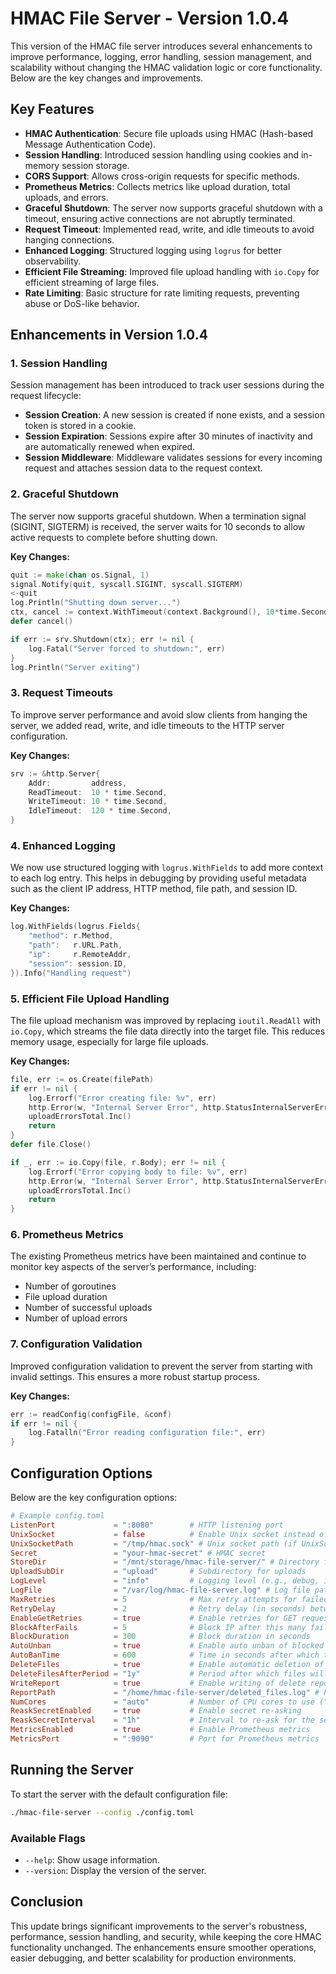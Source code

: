 
# HMAC File Server - Version 1.0.4

This version of the HMAC file server introduces several enhancements to improve performance, logging, error handling, session management, and scalability without changing the HMAC validation logic or core functionality. Below are the key changes and improvements.

## Key Features

- **HMAC Authentication**: Secure file uploads using HMAC (Hash-based Message Authentication Code).
- **Session Handling**: Introduced session handling using cookies and in-memory session storage.
- **CORS Support**: Allows cross-origin requests for specific methods.
- **Prometheus Metrics**: Collects metrics like upload duration, total uploads, and errors.
- **Graceful Shutdown**: The server now supports graceful shutdown with a timeout, ensuring active connections are not abruptly terminated.
- **Request Timeout**: Implemented read, write, and idle timeouts to avoid hanging connections.
- **Enhanced Logging**: Structured logging using `logrus` for better observability.
- **Efficient File Streaming**: Improved file upload handling with `io.Copy` for efficient streaming of large files.
- **Rate Limiting**: Basic structure for rate limiting requests, preventing abuse or DoS-like behavior.

## Enhancements in Version 1.0.4

### 1. Session Handling
Session management has been introduced to track user sessions during the request lifecycle:
- **Session Creation**: A new session is created if none exists, and a session token is stored in a cookie.
- **Session Expiration**: Sessions expire after 30 minutes of inactivity and are automatically renewed when expired.
- **Session Middleware**: Middleware validates sessions for every incoming request and attaches session data to the request context.

### 2. Graceful Shutdown
The server now supports graceful shutdown. When a termination signal (SIGINT, SIGTERM) is received, the server waits for 10 seconds to allow active requests to complete before shutting down.

**Key Changes:**
```go
quit := make(chan os.Signal, 1)
signal.Notify(quit, syscall.SIGINT, syscall.SIGTERM)
<-quit
log.Println("Shutting down server...")
ctx, cancel := context.WithTimeout(context.Background(), 10*time.Second)
defer cancel()

if err := srv.Shutdown(ctx); err != nil {
    log.Fatal("Server forced to shutdown:", err)
}
log.Println("Server exiting")
```

### 3. Request Timeouts
To improve server performance and avoid slow clients from hanging the server, we added read, write, and idle timeouts to the HTTP server configuration.

**Key Changes:**
```go
srv := &http.Server{
    Addr:         address,
    ReadTimeout:  10 * time.Second,
    WriteTimeout: 10 * time.Second,
    IdleTimeout:  120 * time.Second,
}
```

### 4. Enhanced Logging
We now use structured logging with `logrus.WithFields` to add more context to each log entry. This helps in debugging by providing useful metadata such as the client IP address, HTTP method, file path, and session ID.

**Key Changes:**
```go
log.WithFields(logrus.Fields{
    "method": r.Method,
    "path":   r.URL.Path,
    "ip":     r.RemoteAddr,
    "session": session.ID,
}).Info("Handling request")
```

### 5. Efficient File Upload Handling
The file upload mechanism was improved by replacing `ioutil.ReadAll` with `io.Copy`, which streams the file data directly into the target file. This reduces memory usage, especially for large file uploads.

**Key Changes:**
```go
file, err := os.Create(filePath)
if err != nil {
    log.Errorf("Error creating file: %v", err)
    http.Error(w, "Internal Server Error", http.StatusInternalServerError)
    uploadErrorsTotal.Inc()
    return
}
defer file.Close()

if _, err := io.Copy(file, r.Body); err != nil {
    log.Errorf("Error copying body to file: %v", err)
    http.Error(w, "Internal Server Error", http.StatusInternalServerError)
    uploadErrorsTotal.Inc()
    return
}
```

### 6. Prometheus Metrics
The existing Prometheus metrics have been maintained and continue to monitor key aspects of the server’s performance, including:
- Number of goroutines
- File upload duration
- Number of successful uploads
- Number of upload errors

### 7. Configuration Validation
Improved configuration validation to prevent the server from starting with invalid settings. This ensures a more robust startup process.

**Key Changes:**
```go
err := readConfig(configFile, &conf)
if err != nil {
    log.Fatalln("Error reading configuration file:", err)
}
```

## Configuration Options

Below are the key configuration options:

```toml
# Example config.toml
ListenPort             = ":8080"        # HTTP listening port
UnixSocket             = false          # Enable Unix socket instead of TCP
UnixSocketPath         = "/tmp/hmac.sock" # Unix socket path (if UnixSocket = true)
Secret                 = "your-hmac-secret" # HMAC secret
StoreDir               = "/mnt/storage/hmac-file-server/" # Directory for storing files
UploadSubDir           = "upload"       # Subdirectory for uploads
LogLevel               = "info"         # Logging level (e.g., debug, info, warn, error)
LogFile                = "/var/log/hmac-file-server.log" # Log file path
MaxRetries             = 5              # Max retry attempts for failed uploads
RetryDelay             = 2              # Retry delay (in seconds) between attempts
EnableGetRetries       = true           # Enable retries for GET requests
BlockAfterFails        = 5              # Block IP after this many failed attempts
BlockDuration          = 300            # Block duration in seconds
AutoUnban              = true           # Enable auto unban of blocked IPs
AutoBanTime            = 600            # Time in seconds after which the ban will be lifted
DeleteFiles            = true           # Enable automatic deletion of files
DeleteFilesAfterPeriod = "1y"           # Period after which files will be deleted (e.g., 1y for 1 year)
WriteReport            = true           # Enable writing of delete report
ReportPath             = "/home/hmac-file-server/deleted_files.log" # Path to delete report
NumCores               = "auto"         # Number of CPU cores to use ("auto" to use all)
ReaskSecretEnabled     = true           # Enable secret re-asking
ReaskSecretInterval    = "1h"           # Interval to re-ask for the secret
MetricsEnabled         = true           # Enable Prometheus metrics
MetricsPort            = ":9090"        # Port for Prometheus metrics
```

## Running the Server

To start the server with the default configuration file:

```bash
./hmac-file-server --config ./config.toml
```

### Available Flags

- `--help`: Show usage information.
- `--version`: Display the version of the server.

## Conclusion

This update brings significant improvements to the server's robustness, performance, session handling, and security, while keeping the core HMAC functionality unchanged. The enhancements ensure smoother operations, easier debugging, and better scalability for production environments.
